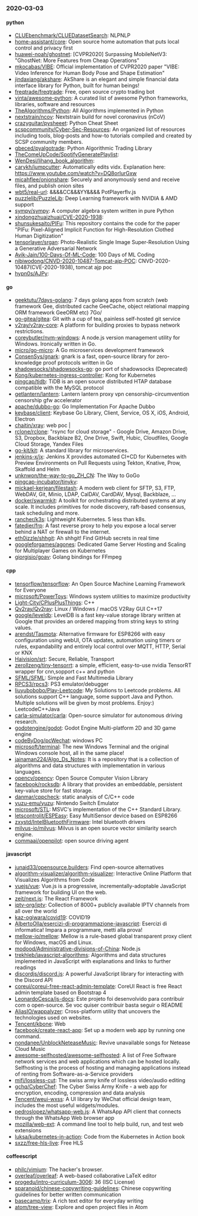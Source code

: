 ### 2020-03-03

#### python
* [CLUEbenchmark/CLUEDatasetSearch](https://github.com/CLUEbenchmark/CLUEDatasetSearch): NLPNLP
* [home-assistant/core](https://github.com/home-assistant/core):  Open source home automation that puts local control and privacy first
* [huawei-noah/ghostnet](https://github.com/huawei-noah/ghostnet): [CVPR2020] Surpassing MobileNetV3: "GhostNet: More Features from Cheap Operations"
* [mkocabas/VIBE](https://github.com/mkocabas/VIBE): Official implementation of CVPR2020 paper "VIBE: Video Inference for Human Body Pose and Shape Estimation"
* [jindaxiang/akshare](https://github.com/jindaxiang/akshare): AkShare is an elegant and simple financial data interface library for Python, built for human beings!
* [freqtrade/freqtrade](https://github.com/freqtrade/freqtrade): Free, open source crypto trading bot
* [vinta/awesome-python](https://github.com/vinta/awesome-python): A curated list of awesome Python frameworks, libraries, software and resources
* [TheAlgorithms/Python](https://github.com/TheAlgorithms/Python): All Algorithms implemented in Python
* [nextstrain/ncov](https://github.com/nextstrain/ncov): Nextstrain build for novel coronavirus (nCoV)
* [crazyguitar/pysheeet](https://github.com/crazyguitar/pysheeet): Python Cheat Sheet
* [scspcommunity/Cyber-Sec-Resources](https://github.com/scspcommunity/Cyber-Sec-Resources): An organized list of resources including tools, blog-posts and how-to tutorials compiled and created by SCSP community members.
* [gbeced/pyalgotrade](https://github.com/gbeced/pyalgotrade): Python Algorithmic Trading Library
* [TheComeUpCode/SpotifyGeneratePlaylist](https://github.com/TheComeUpCode/SpotifyGeneratePlaylist): 
* [WenDesi/lihang_book_algorithm](https://github.com/WenDesi/lihang_book_algorithm): 
* [carykh/jumpcutter](https://github.com/carykh/jumpcutter): Automatically edits vidx. Explanation here: https://www.youtube.com/watch?v=DQ8orIurGxw
* [micahflee/onionshare](https://github.com/micahflee/onionshare): Securely and anonymously send and receive files, and publish onion sites
* [wbt5/real-url](https://github.com/wbt5/real-url): &&&&CC&&&YY&&&& PotPlayerflv.js
* [puzzlelib/PuzzleLib](https://github.com/puzzlelib/PuzzleLib): Deep Learning framework with NVIDIA & AMD support
* [sympy/sympy](https://github.com/sympy/sympy): A computer algebra system written in pure Python
* [xindongzhuaizhuai/CVE-2020-1938](https://github.com/xindongzhuaizhuai/CVE-2020-1938): 
* [shunsukesaito/PIFu](https://github.com/shunsukesaito/PIFu): This repository contains the code for the paper "PIFu: Pixel-Aligned Implicit Function for High-Resolution Clothed Human Digitization"
* [tensorlayer/srgan](https://github.com/tensorlayer/srgan): Photo-Realistic Single Image Super-Resolution Using a Generative Adversarial Network
* [Avik-Jain/100-Days-Of-ML-Code](https://github.com/Avik-Jain/100-Days-Of-ML-Code): 100 Days of ML Coding
* [nibiwodong/CNVD-2020-10487-Tomcat-ajp-POC](https://github.com/nibiwodong/CNVD-2020-10487-Tomcat-ajp-POC): CNVD-2020-10487(CVE-2020-1938), tomcat ajp poc
* [hypn0s/AJPy](https://github.com/hypn0s/AJPy): 

#### go
* [geektutu/7days-golang](https://github.com/geektutu/7days-golang): 7 days golang apps from scratch (web framework Gee, distributed cache GeeCache, object relational mapping ORM framework GeeORM etc) 7Go/
* [go-gitea/gitea](https://github.com/go-gitea/gitea): Git with a cup of tea, painless self-hosted git service
* [v2ray/v2ray-core](https://github.com/v2ray/v2ray-core): A platform for building proxies to bypass network restrictions.
* [coreybutler/nvm-windows](https://github.com/coreybutler/nvm-windows): A node.js version management utility for Windows. Ironically written in Go.
* [micro/go-micro](https://github.com/micro/go-micro): A Go microservices development framework
* [ConsenSys/gnark](https://github.com/ConsenSys/gnark): gnark is a fast, open-source library for zero-knowledge proof protocols written in Go
* [shadowsocks/shadowsocks-go](https://github.com/shadowsocks/shadowsocks-go): go port of shadowsocks (Deprecated)
* [Kong/kubernetes-ingress-controller](https://github.com/Kong/kubernetes-ingress-controller): Kong for Kubernetes
* [pingcap/tidb](https://github.com/pingcap/tidb): TiDB is an open source distributed HTAP database compatible with the MySQL protocol
* [getlantern/lantern](https://github.com/getlantern/lantern): Lantern         lantern proxy vpn censorship-circumvention censorship gfw accelerator
* [apache/dubbo-go](https://github.com/apache/dubbo-go): Go Implementation For Apache Dubbo
* [keybase/client](https://github.com/keybase/client): Keybase Go Library, Client, Service, OS X, iOS, Android, Electron
* [chaitin/xray](https://github.com/chaitin/xray):  web  poc | 
* [rclone/rclone](https://github.com/rclone/rclone): "rsync for cloud storage" - Google Drive, Amazon Drive, S3, Dropbox, Backblaze B2, One Drive, Swift, Hubic, Cloudfiles, Google Cloud Storage, Yandex Files
* [go-kit/kit](https://github.com/go-kit/kit): A standard library for microservices.
* [jenkins-x/jx](https://github.com/jenkins-x/jx): Jenkins X provides automated CI+CD for Kubernetes with Preview Environments on Pull Requests using Tekton, Knative, Prow, Skaffold and Helm
* [unknwon/the-way-to-go_ZH_CN](https://github.com/unknwon/the-way-to-go_ZH_CN): The Way to GoGo 
* [pingcap-incubator/tinykv](https://github.com/pingcap-incubator/tinykv): 
* [mickael-kerjean/filestash](https://github.com/mickael-kerjean/filestash):  A modern web client for SFTP, S3, FTP, WebDAV, Git, Minio, LDAP, CalDAV, CardDAV, Mysql, Backblaze, ...
* [docker/swarmkit](https://github.com/docker/swarmkit): A toolkit for orchestrating distributed systems at any scale. It includes primitives for node discovery, raft-based consensus, task scheduling and more.
* [rancher/k3s](https://github.com/rancher/k3s): Lightweight Kubernetes. 5 less than k8s.
* [fatedier/frp](https://github.com/fatedier/frp): A fast reverse proxy to help you expose a local server behind a NAT or firewall to the internet.
* [eth0izzle/shhgit](https://github.com/eth0izzle/shhgit): Ah shhgit! Find GitHub secrets in real time
* [googleforgames/agones](https://github.com/googleforgames/agones): Dedicated Game Server Hosting and Scaling for Multiplayer Games on Kubernetes
* [giorgisio/goav](https://github.com/giorgisio/goav): Golang bindings for FFmpeg

#### cpp
* [tensorflow/tensorflow](https://github.com/tensorflow/tensorflow): An Open Source Machine Learning Framework for Everyone
* [microsoft/PowerToys](https://github.com/microsoft/PowerToys): Windows system utilities to maximize productivity
* [Light-City/CPlusPlusThings](https://github.com/Light-City/CPlusPlusThings): C++
* [Qv2ray/Qv2ray](https://github.com/Qv2ray/Qv2ray):  Linux / Windows / macOS  V2Ray GUI   C++17  
* [google/leveldb](https://github.com/google/leveldb): LevelDB is a fast key-value storage library written at Google that provides an ordered mapping from string keys to string values.
* [arendst/Tasmota](https://github.com/arendst/Tasmota): Alternative firmware for ESP8266 with easy configuration using webUI, OTA updates, automation using timers or rules, expandability and entirely local control over MQTT, HTTP, Serial or KNX
* [Haivision/srt](https://github.com/Haivision/srt): Secure, Reliable, Transport
* [zerollzeng/tiny-tensorrt](https://github.com/zerollzeng/tiny-tensorrt): a simple, efficient, easy-to-use nvidia TensorRT wrapper for cnn,sopport c++ and python
* [SFML/SFML](https://github.com/SFML/SFML): Simple and Fast Multimedia Library
* [RPCS3/rpcs3](https://github.com/RPCS3/rpcs3): PS3 emulator/debugger
* [liuyubobobo/Play-Leetcode](https://github.com/liuyubobobo/Play-Leetcode): My Solutions to Leetcode problems. All solutions support C++ language, some support Java and Python. Multiple solutions will be given by most problems. Enjoy:) LeetcodeC++Java
* [carla-simulator/carla](https://github.com/carla-simulator/carla): Open-source simulator for autonomous driving research.
* [godotengine/godot](https://github.com/godotengine/godot): Godot Engine  Multi-platform 2D and 3D game engine
* [codeByDog/pcWechat](https://github.com/codeByDog/pcWechat): windows PC
* [microsoft/terminal](https://github.com/microsoft/terminal): The new Windows Terminal and the original Windows console host, all in the same place!
* [jainaman224/Algo_Ds_Notes](https://github.com/jainaman224/Algo_Ds_Notes): It is a repository that is a collection of algorithms and data structures with implementation in various languages.
* [opencv/opencv](https://github.com/opencv/opencv): Open Source Computer Vision Library
* [facebook/rocksdb](https://github.com/facebook/rocksdb): A library that provides an embeddable, persistent key-value store for fast storage.
* [danmar/cppcheck](https://github.com/danmar/cppcheck): static analysis of C/C++ code
* [yuzu-emu/yuzu](https://github.com/yuzu-emu/yuzu): Nintendo Switch Emulator
* [microsoft/STL](https://github.com/microsoft/STL): MSVC's implementation of the C++ Standard Library.
* [letscontrolit/ESPEasy](https://github.com/letscontrolit/ESPEasy): Easy MultiSensor device based on ESP8266
* [zxystd/IntelBluetoothFirmware](https://github.com/zxystd/IntelBluetoothFirmware): Intel bluetooth drivers
* [milvus-io/milvus](https://github.com/milvus-io/milvus): Milvus is an open source vector similarity search engine.
* [commaai/openpilot](https://github.com/commaai/openpilot): open source driving agent

#### javascript
* [junaid33/opensource.builders](https://github.com/junaid33/opensource.builders): Find open-source alternatives
* [algorithm-visualizer/algorithm-visualizer](https://github.com/algorithm-visualizer/algorithm-visualizer): Interactive Online Platform that Visualizes Algorithms from Code
* [vuejs/vue](https://github.com/vuejs/vue):  Vue.js is a progressive, incrementally-adoptable JavaScript framework for building UI on the web.
* [zeit/next.js](https://github.com/zeit/next.js): The React Framework
* [iptv-org/iptv](https://github.com/iptv-org/iptv): Collection of 8000+ publicly available IPTV channels from all over the world
* [kaz-ogiwara/covid19](https://github.com/kaz-ogiwara/covid19): COVID19
* [AlbertoOlla/esercizi-di-programmazione-javascript](https://github.com/AlbertoOlla/esercizi-di-programmazione-javascript): Esercizi di informatica! Impara a programmare, metti alla prova!
* [mellow-io/mellow](https://github.com/mellow-io/mellow): Mellow is a rule-based global transparent proxy client for Windows, macOS and Linux.
* [modood/Administrative-divisions-of-China](https://github.com/modood/Administrative-divisions-of-China):       Node.js 
* [trekhleb/javascript-algorithms](https://github.com/trekhleb/javascript-algorithms):  Algorithms and data structures implemented in JavaScript with explanations and links to further readings
* [discordjs/discord.js](https://github.com/discordjs/discord.js): A powerful JavaScript library for interacting with the Discord API
* [coreui/coreui-free-react-admin-template](https://github.com/coreui/coreui-free-react-admin-template): CoreUI React is free React admin template based on Bootstrap 4
* [LeonardoCesca/js-docs](https://github.com/LeonardoCesca/js-docs): Este projeto foi desenvolvido para contribuir com o open-source. Se voc quiser contribuir basta seguir o README
* [AliasIO/wappalyzer](https://github.com/AliasIO/wappalyzer): Cross-platform utility that uncovers the technologies used on websites.
* [Tencent/kbone](https://github.com/Tencent/kbone):  Web 
* [facebook/create-react-app](https://github.com/facebook/create-react-app): Set up a modern web app by running one command.
* [nondanee/UnblockNeteaseMusic](https://github.com/nondanee/UnblockNeteaseMusic): Revive unavailable songs for Netease Cloud Music
* [awesome-selfhosted/awesome-selfhosted](https://github.com/awesome-selfhosted/awesome-selfhosted): A list of Free Software network services and web applications which can be hosted locally. Selfhosting is the process of hosting and managing applications instead of renting from Software-as-a-Service providers
* [mifi/lossless-cut](https://github.com/mifi/lossless-cut): The swiss army knife of lossless video/audio editing
* [gchq/CyberChef](https://github.com/gchq/CyberChef): The Cyber Swiss Army Knife - a web app for encryption, encoding, compression and data analysis
* [Tencent/weui-wxss](https://github.com/Tencent/weui-wxss): A UI library by WeChat official design team, includes the most useful widgets/modules.
* [pedroslopez/whatsapp-web.js](https://github.com/pedroslopez/whatsapp-web.js): A WhatsApp API client that connects through the WhatsApp Web browser app
* [mozilla/web-ext](https://github.com/mozilla/web-ext): A command line tool to help build, run, and test web extensions
* [luksa/kubernetes-in-action](https://github.com/luksa/kubernetes-in-action): Code from the Kubernetes in Action book
* [sxzz/free-hls-live](https://github.com/sxzz/free-hls-live): Free HLS 

#### coffeescript
* [philc/vimium](https://github.com/philc/vimium): The hacker's browser.
* [overleaf/overleaf](https://github.com/overleaf/overleaf): A web-based collaborative LaTeX editor
* [progedu/intro-curriculum-3006](https://github.com/progedu/intro-curriculum-3006): 36 (ISC License)
* [sparanoid/chinese-copywriting-guidelines](https://github.com/sparanoid/chinese-copywriting-guidelines): Chinese copywriting guidelines for better written communication
* [basecamp/trix](https://github.com/basecamp/trix): A rich text editor for everyday writing
* [atom/tree-view](https://github.com/atom/tree-view):  Explore and open project files in Atom
